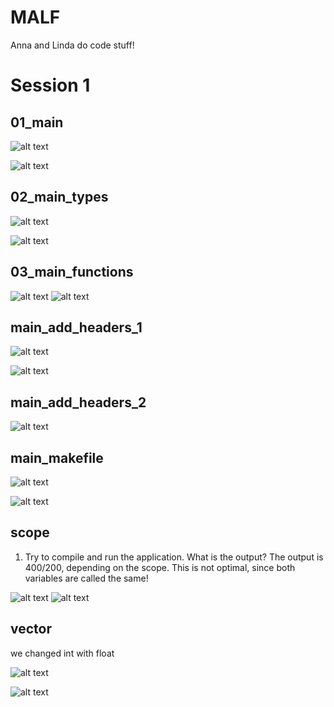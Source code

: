 # MALF
Anna and Linda do code stuff!

# Session 1




## 01_main

![alt text](<01_main/img/Bildschirmfoto 2024-05-23 um 17.06.53.png>)

![alt text](<01_main/img/Screenshot 2024-05-23 174409.png>)

## 02_main_types

![alt text](<01_main/img/Bildschirmfoto 2024-05-23 um 17.47.58.png>)

![alt text](01_main/img/02_main_types_built.png)

## 03_main_functions

![alt text](01_main/img/03_main_functions_built.png)
![alt text](<01_main/img/Bildschirmfoto 2024-05-23 um 17.58.08.png>)

## main_add_headers_1

![alt text](01_main/img/main_add_headers_1.png)

![alt text](<01_main/img/Bildschirmfoto 2024-05-23 um 18.10.57.png>)

## main_add_headers_2

![alt text](01_main/img/main_add_headers_2_error.png)

## main_makefile

![alt text](<01_main/img/Bildschirmfoto 2024-05-23 um 18.17.35.png>)

![alt text](01_main/img/main_makefile.png)

## scope

1. Try to compile and run the application. What is the output?
   The output is 400/200, depending on the scope. This is not optimal, since both variables are called the same! 

![alt text](<02_types_vars/img/Bildschirmfoto 2024-05-23 um 17.06.53.png>)
![alt text](02_types_vars/img/scope.png)

## vector

we changed int with float 

![alt text](<02_types_vars/img/Bildschirmfoto 2024-05-23 um 18.45.56.png>)

![alt text](02_types_vars/img/vectors_anna_built.png)
